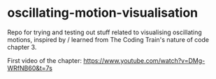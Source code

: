 # oscillating-motion-visualisation

Repo for trying and testing out stuff related to visualising oscillating motions, inspired by / learned from The Coding Train's nature of code chapter 3.

First video of the chapter: https://www.youtube.com/watch?v=DMg-WRfNB60&t=7s
